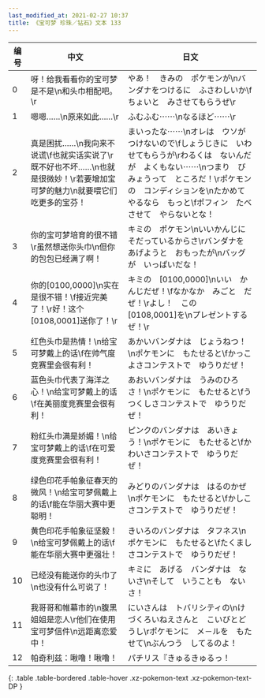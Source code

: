 ```yaml
---
last_modified_at: 2021-02-27 10:37
title: 《宝可梦 珍珠／钻石》文本 133
---
```

| 编号 | 中文 | 日文 |
| ---- | ---- | ---- |
| 0 | 呀！给我看看你的宝可梦是不是\n和头巾相配吧。\r | やあ！　きみの　ポケモンが\nバンダナをつけるに　ふさわしいか\fちょいと　みさせてもらうぜ\r |
| 1 | 嗯嗯……\n原来如此……\r | ふむふむ⋯⋯\nなるほど⋯⋯\r |
| 2 | 真是困扰……\n我向来不说谎\f也就实话实说了\r既不好也不坏……\n也就是很微妙！\r若要增加宝可梦的魅力\n就要喂它们吃更多的宝芬！ | まいったな⋯⋯\nオレは　ウソが　つけないので\fしょうじきに　いわせてもらうが\rわるくは　ないんだが　よくもない⋯⋯\nつまり　びみょうって　ところだ！\rポケモンの　コンディションを\nたかめてやるなら　もっと\fポフィン　たべさせて　やらないとな！ |
| 3 | 你的宝可梦培育的很不错\r虽然想送你头巾\n但你的包包已经满了啊！ | キミの　ポケモン\nいいかんじに　そだっているからさ\rバンダナを　あげようと　おもったが\nバッグが　いっぱいだな！ |
| 4 | 你的[0100,0000]\n实在是很不错！\f接近完美了！\r好！这个[0108,0001]送你了！\r | キミの　[0100,0000]\nいい　かんじだぜ！\fなかなか　みごと　だぜ！\rよし！　この　[0108,0001]を\nプレゼントするぜ！\r |
| 5 | 红色头巾是热情！\n给宝可梦戴上的话\f在帅气度竞赛里会很有利！ | あかいバンダナは　じょうねつ！\nポケモンに　もたせると\fかっこよさコンテストで　ゆうりだぜ！ |
| 6 | 蓝色头巾代表了海洋之心！\n给宝可梦戴上的话\f在美丽度竞赛里会很有利！ | あおいバンダナは　うみのひろさ！\nポケモンに　もたせると\fうつくしさコンテストで　ゆうりだぜ！ |
| 7 | 粉红头巾满是娇媚！\n给宝可梦戴上的话\f在可爱度竞赛里会很有利！ | ピンクのバンダナは　あいきょう！\nポケモンに　もたせると\fかわいさコンテストで　ゆうりだぜ！ |
| 8 | 绿色印花手帕象征春天的微风！\n给宝可梦佩戴上的话\f能在华丽大赛中更聪明！ | みどりのバンダナは　はるのかぜ\nポケモンに　もたせると\fかしこさコンテストで　ゆうりだぜ！ |
| 9 | 黄色印花手帕象征坚毅！\n给宝可梦佩戴上的话\f能在华丽大赛中更强壮！ | きいろのバンダナは　タフネス\nポケモンに　もたせると\fたくましさコンテストで　ゆうりだぜ！ |
| 10 | 已经没有能送你的头巾了\n也没有什么可说了！ | キミに　あげる　バンダナは　ないさ\nそして　いうことも　ないさ！ |
| 11 | 我哥哥和帷幕市的\n腹黑姐姐是恋人\r他们在使用宝可梦信件\n远距离恋爱中！ | にいさんは　トバリシティの\nけづくろいねえさんと　こいびとどうし\rポケモンに　メ－ルを　もたせて\nぶんつう　してるのよ！ |
| 12 | 帕奇利兹：啾噜！啾噜！ | パチリス『きゅるきゅるっ！ |
{: .table .table-bordered .table-hover .xz-pokemon-text .xz-pokemon-text-DP }